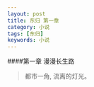 ```yaml
---
layout: post
title: 东归 第一章 
category: 小说 
tags: [东归]
keywords: 小说 
---
```

####第一章 漫漫长生路
>都市一角, 流离的灯光。
